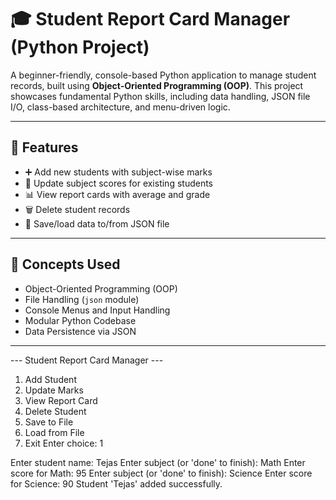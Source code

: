 # 🎓 Student Report Card Manager (Python Project)

A beginner-friendly, console-based Python application to manage student records, built using **Object-Oriented Programming (OOP)**. This project showcases fundamental Python skills, including data handling, JSON file I/O, class-based architecture, and menu-driven logic.

---

## 🚀 Features

- ➕ Add new students with subject-wise marks  
- 📝 Update subject scores for existing students  
- 📊 View report cards with average and grade  
- 🗑️ Delete student records  
- 💾 Save/load data to/from JSON file  

---

## 🧠 Concepts Used

- Object-Oriented Programming (OOP)
- File Handling (`json` module)
- Console Menus and Input Handling
- Modular Python Codebase
- Data Persistence via JSON

---

--- Student Report Card Manager ---
1. Add Student
2. Update Marks
3. View Report Card
4. Delete Student
5. Save to File
6. Load from File
7. Exit
Enter choice: 1

Enter student name: Tejas
Enter subject (or 'done' to finish): Math
Enter score for Math: 95
Enter subject (or 'done' to finish): Science
Enter score for Science: 90
Student 'Tejas' added successfully.
